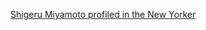 ---
layout: post
wordpress_id: 906
wordpress_url: http://noesbueno.com/archives/906
date: '2010-12-13 12:00:44 -0600'
date_gmt: '2010-12-13 17:00:44 -0600'
body: |
  <p><a href="http://kottke.org/10/12/shigeru-miyamoto-profiled-in-the-new-yorker">Shigeru Miyamoto profiled in the New Yorker</a></p>
---